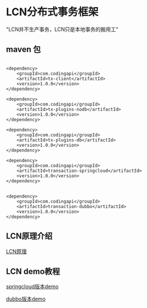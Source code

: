 # LCN分布式事务框架

  "LCN并不生产事务，LCN只是本地事务的搬用工"


## maven 包


```

<dependency>
    <groupId>com.codingapi</groupId>
    <artifactId>tx-client</artifactId>
    <version>1.0.0</version>
</dependency>

<dependency>
    <groupId>com.codingapi</groupId>
    <artifactId>tx-plugins-nodb</artifactId>
    <version>1.0.0</version>
</dependency>

<dependency>
    <groupId>com.codingapi</groupId>
    <artifactId>tx-plugins-db</artifactId>
    <version>1.0.0</version>
</dependency>

<dependency>
	<groupId>com.codingapi</groupId>
	<artifactId>transaction-springcloud</artifactId>
	<version>1.0.0</version>
</dependency>


<dependency>
    <groupId>com.codingapi</groupId>
    <artifactId>transaction-dubbo</artifactId>
    <version>1.0.0</version>
</dependency>

```

## LCN原理介绍

[LCN原理](https://github.com/codingapi/tx-lcn/wiki/LCN原理)


## LCN demo教程

[springcloud版本demo](https://github.com/codingapi/springcloud-lcn-demo)


[dubbo版本demo](https://github.com/codingapi/dubbo-lcn-demo)

